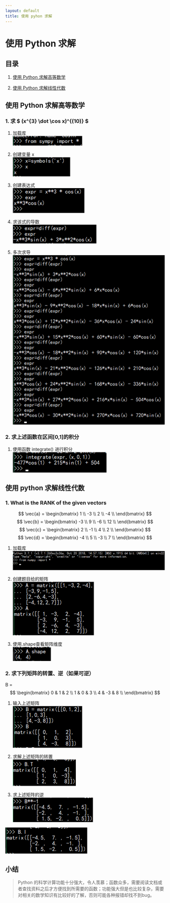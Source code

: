 ```yaml
---
layout: default
title: 使用 pyhon 求解
---
```


# 使用 Python 求解

## 目录

1. <a href="#math">使用 Python 求解高等数学</a>

2. <a href="#linalg">使用 Python 求解线性代数</a>

## <a name="math">使用 Python 求解高等数学</a>

### 1. 求 $ (x^{3} \dot \cos x)^{(10)} $

1. 加载库  
![load sympy](../images/lab10/loadsympy.png)

2. 创建变量 x  
![creat variable](../images/lab10/creatvar.png)

3. 创建表达式  
![expression](../images/lab10/createxpr.png)

4. 求该式的导数  
![compute 1 time](../images/lab10/compute1time.png)

5. 多次求导  
![compute 10 times](../images/lab10/compute10times.png)

### 2. 求上述函数在区间[0,1]的积分

1. 使用函数 integrate() 进行积分  
![integrade](../images/lab10/integrate.png)

## <a name="linalg">使用 python 求解线性代数</a>

### 1. What is the RANK of the given vectors

$$ \vec{a} = \begin{bmatrix} 1 \\ -3 \\  2 \\ -4 \\ \end{bmatrix} $$
$$ \vec{b} = \begin{bmatrix} -3 \\ 9 \\ -6 \\ 12 \\ \end{bmatrix} $$
$$ \vec{c} = \begin{bmatrix} 2 \\ -1 \\ 4 \\ 2 \\ \end{bmatrix} $$
$$ \vec{d} = \begin{bmatrix} -4 \\ 5 \\ -3 \\ 7 \\ \end{bmatrix} $$

1. 加载库  
![load numpy](../images/lab10/loadmodule.png)

2. 创建题目给的矩阵  
![creat matrix](../images/lab10/creatmatrix.png)

3. 使用.shape查看矩阵维度  
![matrix.shape](../images/lab10/dimensions.png)

### 2. 求下列矩阵的转置、逆（如果可逆）

B = $$ \begin{bmatrix} 0 & 1 & 2 \\ 1 & 0 & 3 \\ 4 & -3 & 8 \\ \end{bmatrix} $$

1. 输入上述矩阵  
![inputB](../images/lab10/inputB.png)

2. 求解上述矩阵的转置  
![B.tranpose](../images/lab10/tranpose.png)

3. 求上述矩阵的逆  
![A**-1](../images/lab10/wayone.png)

![A.I](../images/lab10/waytwo.png)

## 小结

> Python 的科学计算功能十分强大，令人羡慕；函数众多，需要阅读文档或者查找资料之后才方便找到所需要的函数；功能强大但是也比较复杂，需要对相关的数学知识有比较好的了解，否则可能各种报错却找不到bug。